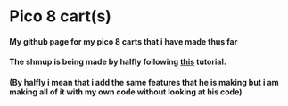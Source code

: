 # Pico 8 cart(s)

#### My github page for my pico 8 carts that i have made thus far
#### The shmup is being made by halfly following [this](https://www.youtube.com/watch?v=81WM_cjp9fo&list=PLea8cjCua_P3Sfq4XJqNVbd1vsWnh7LZd&index=1&ab_channel=LazyDevs) tutorial.

#### (By halfly i mean that i add the same features that he is making but i am making all of it with my own code without looking at his code)
